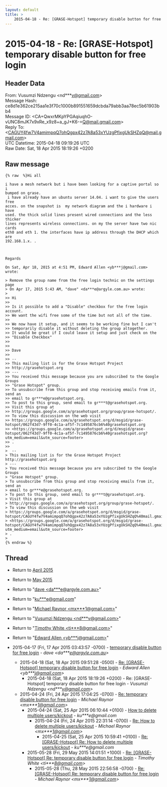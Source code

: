 ```yaml
---
layout: default
title: >
    2015-04-18 - Re: [GRASE-Hotspot] temporary disable button for free login
---
```


# 2015-04-18 - Re: [GRASE-Hotspot] temporary disable button for free login

## Header Data

From: Vusumzi Ndzengu \<nd***v@gmail.com\><br>
Message Hash: ce8d1e362ce215aa1e3f70c1000b891551659dcbda79abb3aa78ec5b61903bb4<br>
Message ID: \<CA+QwxrMKpYPGAqiuqhO-vUNC8mJK7x9xRe_x9z8+a_gJ+K6-=Q@mail.gmail.com\><br>
Reply To: \<CAGUY4fw7V4amimpqQ7ohQgpx42z7A8a53xYUzgPfixgUkSHZqQ@mail.gmail.com\><br>
UTC Datetime: 2015-04-18 09:19:26 UTC<br>
Raw Date: Sat, 18 Apr 2015 18:19:26 +0200<br>

## Raw message

```
{% raw  %}​Hi all

i have a mesh network but i have been looking for a captive portal so i
bumped on grase.
 i have already have an ubuntu server 14.04. i want to give the users free
acces. on the snapshot is  my network diagram and the i hardware i have
used. the thick solid lines present wired connections and the less thicker
lines represents wireless connections. on my the server have two nic cards
eth0 and eth 1. the interfaces have ip address through the DHCP which are
192.168.1.x. .



Regards

On Sat, Apr 18, 2015 at 4:51 PM, Edward Allen <yb***j@gmail.com> wrote:

> Remove the group name from the free login technic on the settings page
> On Apr 17, 2015 5:43 AM, "dave" <da***e@argyle.com.au> wrote:
>
>> Hi
>>
>> Is it possible to add a "Disable" checkbox for the free login account.
>> We want the wifi free some of the time but not all of the time.
>>
>> We now have it setup, and it seems to be working fine but I can't
>> temporarily disable it without deleting the group altogether.
>> It would be great if I could leave it setup and just check on the
>> "Disable Checkbox"
>>
>>
>> Dave
>>
>> --
>> This mailing list is for the Grase Hotspot Project
>> http://grasehotspot.org
>> ---
>> You received this message because you are subscribed to the Google Groups
>> "Grase Hotspot" group.
>> To unsubscribe from this group and stop receiving emails from it, send an
>> email to gr***e@grasehotspot.org.
>> To post to this group, send email to gr***t@grasehotspot.org.
>> Visit this group at
>> http://groups.google.com/a/grasehotspot.org/group/grase-hotspot/.
>> To view this discussion on the web visit
>> https://groups.google.com/a/grasehotspot.org/d/msgid/grase-hotspot/062f43d7-9ff0-4c1a-af5f-7c1495876cb6%40grasehotspot.org
>> <https://groups.google.com/a/grasehotspot.org/d/msgid/grase-hotspot/062f43d7-9ff0-4c1a-af5f-7c1495876cb6%40grasehotspot.org?utm_medium=email&utm_source=footer>
>> .
>>
>  --
> This mailing list is for the Grase Hotspot Project http://grasehotspot.org
> ---
> You received this message because you are subscribed to the Google Groups
> "Grase Hotspot" group.
> To unsubscribe from this group and stop receiving emails from it, send an
> email to gr***e@grasehotspot.org.
> To post to this group, send email to gr***t@grasehotspot.org.
> Visit this group at
> http://groups.google.com/a/grasehotspot.org/group/grase-hotspot/.
> To view this discussion on the web visit
> https://groups.google.com/a/grasehotspot.org/d/msgid/grase-hotspot/CAGUY4fw7V4amimpqQ7ohQgpx42z7A8a53xYUzgPfixgUkSHZqQ%40mail.gmail.com
> <https://groups.google.com/a/grasehotspot.org/d/msgid/grase-hotspot/CAGUY4fw7V4amimpqQ7ohQgpx42z7A8a53xYUzgPfixgUkSHZqQ%40mail.gmail.com?utm_medium=email&utm_source=footer>
> .
>
{% endraw %}
```

## Thread

+ Return to [April 2015](/archive/2015/04)
+ Return to [May 2015](/archive/2015/05)

+ Return to "[dave <da***e<span>@</span>argyle.com.au>](/authors/da___e_at_argyle_com_au)"
+ Return to "[ku***e<span>@</span>gmail.com](/authors/ku___e_at_gmail_com)"
+ Return to "[Michael Raynor <mx***1<span>@</span>gmail.com>](/authors/mx___1_at_gmail_com)"
+ Return to "[Vusumzi Ndzengu <nd***v<span>@</span>gmail.com>](/authors/nd___v_at_gmail_com)"
+ Return to "[Timothy White <ti***8<span>@</span>gmail.com>](/authors/ti___8_at_gmail_com)"
+ Return to "[Edward Allen <yb***j<span>@</span>gmail.com>](/authors/yb___j_at_gmail_com)"

+ 2015-04-17 (Fri, 17 Apr 2015 03:43:57 -0700) - [temporary disable button for free login](/archive/2015/04/3d295becbb8728ef2252ca0629453ee4dc98f76e6c3fb95ac6552338bf4d6884) - _dave \<da***e@argyle.com.au\>_
  + 2015-04-18 (Sat, 18 Apr 2015 09:51:28 -0500) - [Re: [GRASE-Hotspot] temporary disable button for free login](/archive/2015/04/053afb051754f2470848e3ba382428b2cbfe474b48f22f2d038060b2d236d7a2) - _Edward Allen \<yb***j@gmail.com\>_
    + 2015-04-18 (Sat, 18 Apr 2015 18:19:26 +0200) - Re: [GRASE-Hotspot] temporary disable button for free login - _Vusumzi Ndzengu \<nd***v@gmail.com\>_
  + 2015-04-24 (Fri, 24 Apr 2015 17:04:25 -0700) - [Re: temporary disable button for free login](/archive/2015/04/7f936a3817bca75db6922d5e2795f0a407abed5854b2b659a492c2ea5e48d7e5) - _Michael Raynor \<mx***1@gmail.com\>_
    + 2015-04-24 (Sat, 25 Apr 2015 06:10:44 +0100) - [How to delete multiple users/kickout](/archive/2015/04/3efed66f0aee623ca8de4a3c30aa87e0d44014135d80fc566617458dabd99ffe) - _ku***e@gmail.com_
      + 2015-04-24 (Fri, 24 Apr 2015 22:31:14 -0700) - [Re: How to delete multiple users/kickout](/archive/2015/04/52802251070ffe61e64a8c533919403f0ddce8fef1ff3ed2ecb8728e53553af0) - _Michael Raynor \<mx***1@gmail.com\>_
        + 2015-04-25 (Sat, 25 Apr 2015 10:59:41 +0100) - [Re: [GRASE-Hotspot] Re: How to delete multiple users/kickout](/archive/2015/04/593acf9bd9483dba5d9e71670961dd91cd03a651962757af5be98d6b3f2d3ad4) - _ku***e@gmail.com_
    + 2015-05-28 (Fri, 29 May 2015 14:01:51 +1000) - [Re: [GRASE-Hotspot] Re: temporary disable button for free login](/archive/2015/05/62e282263c8f8b71e01aff088fe5809b55dd206e7fe25cd121908a40970da5cd) - _Timothy White \<ti***8@gmail.com\>_
      + 2015-05-28 (Thu, 28 May 2015 22:56:58 -0700) - [Re: [GRASE-Hotspot] Re: temporary disable button for free login](/archive/2015/05/85038884cdbdd738e0a59e864277bd7934006b3a5e80cb731279382988c35717) - _Michael Raynor \<mx***1@gmail.com\>_

